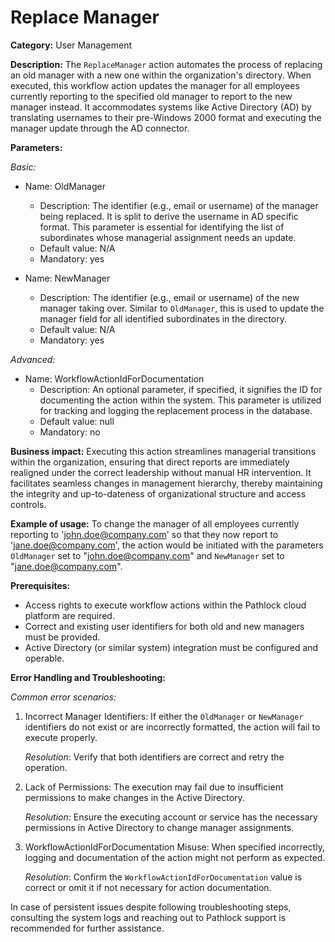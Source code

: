 # Replace Manager

**Category:** User Management

**Description:** 
The `ReplaceManager` action automates the process of replacing an old manager with a new one within the organization's directory. When executed, this workflow action updates the manager for all employees currently reporting to the specified old manager to report to the new manager instead. It accommodates systems like Active Directory (AD) by translating usernames to their pre-Windows 2000 format and executing the manager update through the AD connector.

**Parameters:** 

_Basic:_

- Name: OldManager
  - Description: The identifier (e.g., email or username) of the manager being replaced. It is split to derive the username in AD specific format. This parameter is essential for identifying the list of subordinates whose managerial assignment needs an update.
  - Default value: N/A
  - Mandatory: yes

- Name: NewManager
  - Description: The identifier (e.g., email or username) of the new manager taking over. Similar to `OldManager`, this is used to update the manager field for all identified subordinates in the directory.
  - Default value: N/A
  - Mandatory: yes

_Advanced:_

- Name: WorkflowActionIdForDocumentation
  - Description: An optional parameter, if specified, it signifies the ID for documenting the action within the system. This parameter is utilized for tracking and logging the replacement process in the database.
  - Default value: null
  - Mandatory: no

**Business impact:** 
Executing this action streamlines managerial transitions within the organization, ensuring that direct reports are immediately realigned under the correct leadership without manual HR intervention. It facilitates seamless changes in management hierarchy, thereby maintaining the integrity and up-to-dateness of organizational structure and access controls.

**Example of usage:** 
To change the manager of all employees currently reporting to 'john.doe@company.com' so that they now report to 'jane.doe@company.com', the action would be initiated with the parameters `OldManager` set to "john.doe@company.com" and `NewManager` set to "jane.doe@company.com".

**Prerequisites:** 
- Access rights to execute workflow actions within the Pathlock cloud platform are required.
- Correct and existing user identifiers for both old and new managers must be provided.
- Active Directory (or similar system) integration must be configured and operable.

**Error Handling and Troubleshooting:** 

_Common error scenarios:_

1. Incorrect Manager Identifiers: If either the `OldManager` or `NewManager` identifiers do not exist or are incorrectly formatted, the action will fail to execute properly.
   
   _Resolution_: Verify that both identifiers are correct and retry the operation.

2. Lack of Permissions: The execution may fail due to insufficient permissions to make changes in the Active Directory.

   _Resolution_: Ensure the executing account or service has the necessary permissions in Active Directory to change manager assignments.

3. WorkflowActionIdForDocumentation Misuse: When specified incorrectly, logging and documentation of the action might not perform as expected.

   _Resolution_: Confirm the `WorkflowActionIdForDocumentation` value is correct or omit it if not necessary for action documentation.
   
In case of persistent issues despite following troubleshooting steps, consulting the system logs and reaching out to Pathlock support is recommended for further assistance.
